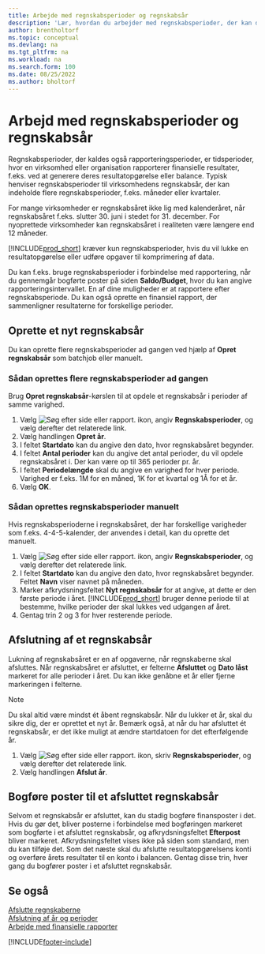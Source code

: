 ```yaml
---
title: Arbejde med regnskabsperioder og regnskabsår
description: 'Lær, hvordan du arbejder med regnskabsperioder, der kan definere, hvornår virksomheden rapporterer finansielle resultater.'
author: brentholtorf
ms.topic: conceptual
ms.devlang: na
ms.tgt_pltfrm: na
ms.workload: na
ms.search.form: 100
ms.date: 08/25/2022
ms.author: bholtorf
---
```

# <a name="work-with-accounting-periods-and-fiscal-years"></a><a name="work-with-accounting-periods-and-fiscal-years"></a>Arbejd med regnskabsperioder og regnskabsår

Regnskabsperioder, der kaldes også rapporteringsperioder, er tidsperioder, hvor en virksomhed eller organisation rapporterer finansielle resultater, f.eks. ved at generere deres resultatopgørelse eller balance. Typisk henviser regnskabsperioder til virksomhedens regnskabsår, der kan indeholde flere regnskabsperioder, f.eks. måneder eller kvartaler.

For mange virksomheder er regnskabsåret ikke lig med kalenderåret, når regnskabsåret f.eks. slutter 30. juni i stedet for 31. december. For nyoprettede virksomheder kan regnskabsåret i realiteten være længere end 12 måneder.  

[!INCLUDE[prod_short](includes/prod_short.md)] kræver kun regnskabsperioder, hvis du vil lukke en resultatopgørelse eller udføre opgaver til komprimering af data.

Du kan f.eks. bruge regnskabsperioder i forbindelse med rapportering, når du gennemgår bogførte poster på siden **Saldo/Budget**, hvor du kan angive rapporteringsintervallet. En af dine muligheder er at rapportere efter regnskabsperiode. Du kan også oprette en finansiel rapport, der sammenligner resultaterne for forskellige perioder.

## <a name="creating-a-new-fiscal-year"></a><a name="creating-a-new-fiscal-year"></a>Oprette et nyt regnskabsår

Du kan oprette flere regnskabsperioder ad gangen ved hjælp af **Opret regnskabsår** som batchjob eller manuelt.

### <a name="how-to-create-accounting-periods-in-bulk"></a><a name="how-to-create-accounting-periods-in-bulk"></a>Sådan oprettes flere regnskabsperioder ad gangen

Brug **Opret regnskabsår**-kørslen til at opdele et regnskabsår i perioder af samme varighed.  

1. Vælg ![Søg efter side eller rapport.](media/ui-search/search_small.png "Ikonet Søg efter side eller rapport") ikon, angiv **Regnskabsperioder**, og vælg derefter det relaterede link.  
2. Vælg handlingen **Opret år**.
3. I feltet **Startdato** kan du angive den dato, hvor regnskabsåret begynder.  
4. I feltet **Antal perioder** kan du angive det antal perioder, du vil opdele regnskabsåret i. Der kan være op til 365 perioder pr. år.  
5. I feltet **Periodelængde** skal du angive en varighed for hver periode. Varighed er f.eks. 1M for en måned, 1K for et kvartal og 1Å for et år.  
6. Vælg **OK**.  

### <a name="how-to-create-accounting-periods-manually"></a><a name="how-to-create-accounting-periods-manually"></a>Sådan oprettes regnskabsperioder manuelt

Hvis regnskabsperioderne i regnskabsåret, der har forskellige varigheder som f.eks. 4-4-5-kalender, der anvendes i detail, kan du oprette det manuelt.  
  
1. Vælg ![Søg efter side eller rapport.](media/ui-search/search_small.png "Ikonet Søg efter side eller rapport") ikon, angiv **Regnskabsperioder**, og vælg derefter det relaterede link.  
2. I feltet **Startdato** kan du angive den dato, hvor regnskabsåret begynder. Feltet **Navn** viser navnet på måneden.  
3. Marker afkrydsningsfeltet **Nyt regnskabsår** for at angive, at dette er den første periode i året. [!INCLUDE[prod_short](includes/prod_short.md)] bruger denne periode til at bestemme, hvilke perioder der skal lukkes ved udgangen af året.
4. Gentag trin 2 og 3 for hver resterende periode.  

## <a name="closing-a-fiscal-year"></a><a name="closing-a-fiscal-year"></a>Afslutning af et regnskabsår

Lukning af regnskabsåret er en af opgaverne, når regnskaberne skal afsluttes. Når regnskabsåret er afsluttet, er felterne **Afsluttet** og **Dato låst** markeret for alle perioder i året. Du kan ikke genåbne et år eller fjerne markeringen i felterne.

> [!NOTE]  
> Du skal altid være mindst ét åbent regnskabsår. Når du lukker et år, skal du sikre dig, der er oprettet et nyt år. Bemærk også, at når du har afsluttet ét regnskabsår, er det ikke muligt at ændre startdatoen for det efterfølgende år.

1. Vælg ![Søg efter side eller rapport.](media/ui-search/search_small.png "Ikonet Søg efter side eller rapport") ikon, skriv **Regnskabsperioder**, og vælg derefter det relaterede link.  
2. Vælg handlingen **Afslut år**.  

## <a name="posting-entries-to-a-closed-fiscal-year"></a><a name="posting-entries-to-a-closed-fiscal-year"></a>Bogføre poster til et afsluttet regnskabsår

Selvom et regnskabsår er afsluttet, kan du stadig bogføre finansposter i det. Hvis du gør det, bliver posterne i forbindelse med bogføringen markeret som bogførte i et afsluttet regnskabsår, og afkrydsningsfeltet **Efterpost** bliver markeret. Afkrydsningsfeltet vises ikke på siden som standard, men du kan tilføje det. Som det næste skal du afslutte resultatopgørelsens konti og overføre årets resultater til en konto i balancen. Gentag disse trin, hver gang du bogfører poster i et afsluttet regnskabsår.

## <a name="see-also"></a><a name="see-also"></a>Se også

[Afslutte regnskaberne](year-close-books.md)  
[Afslutning af år og perioder](year-close-years-periods.md)  
[Arbejde med finansielle rapporter](bi-how-work-account-schedule.md)  

[!INCLUDE[footer-include](includes/footer-banner.md)]
